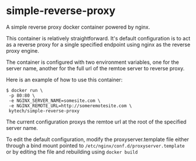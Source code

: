 # simple-reverse-proxy
A simple reverse proxy docker container powered by nginx.

This container is relatively straightforward. It's default configuration is to act as a reverse proxy for a single specified endpoint using nginx as the reverse proxy engine.

The container is configured with two environment variables, one for the server name, another for the full url of the remtoe server to reverse proxy.

Here is an example of how to use this container:
```
$ docker run \
 -p 80:80 \
 -e NGINX_SERVER_NAME=somesite.com \
 -e NGINX_REMOTE_URL=http://someremotesite.com \
 kytech/simple-reverse-proxy
```

The current configuration proxys the remtoe url at the root of the specified server name.

To edit the default configuration, modify the proxyserver.template file either through a bind mount pointed to `/etc/nginx/conf.d/proxyserver.template` or by editing the file and rebuilding using `docker build`
